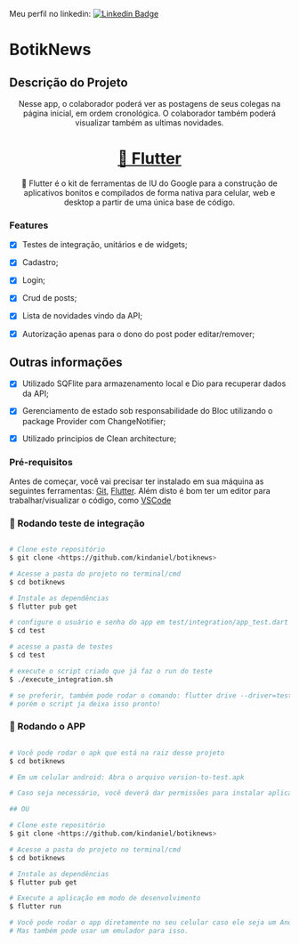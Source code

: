 
Meu perfil no linkedin: 
[![Linkedin Badge](https://img.shields.io/badge/-LinkedIn-blue?style=flat-square&logo=Linkedin&logoColor=white&link=https://www.linkedin.com/in/daniel-kin-ivatiuk/)](https://www.linkedin.com/in/daniel-kin-ivatiuk/)

# BotikNews

## Descrição do Projeto
<p align="center">Nesse app, o colaborador poderá ver as postagens de seus colegas na página
inicial, em ordem cronológica.
O colaborador também poderá visualizar também as ultimas novidades.</p>


<h1 align="center">
    <a href="https://flutter.dev/">🔗 Flutter</a>
</h1>
<p align="center">🚀 
Flutter é o kit de ferramentas de IU do Google para a construção de aplicativos bonitos e compilados de forma nativa para celular, web e desktop a partir de uma única base de código.</p>


### Features

- [x] Testes de integração, unitários e de widgets;
- [x] Cadastro;
- [x] Login;
- [x] Crud de posts;
- [x] Lista de novidades vindo da API;
- [x] Autorização apenas para o dono do post poder editar/remover;


## Outras informações
<p align="center">

- [x] Utilizado SQFlite para armazenamento local e Dio para recuperar dados da API;
- [x] Gerenciamento de estado sob responsabilidade do Bloc utilizando o package Provider com ChangeNotifier;
- [x] Utilizado principios de Clean architecture;


### Pré-requisitos

Antes de começar, você vai precisar ter instalado em sua máquina as seguintes ferramentas:
[Git](https://git-scm.com), [Flutter](https://flutter.dev). 
Além disto é bom ter um editor para trabalhar/visualizar o código, como [VSCode](https://code.visualstudio.com/)

### 🎲 Rodando teste de integração

```bash 

# Clone este repositório
$ git clone <https://github.com/kindaniel/botiknews>

# Acesse a pasta do projeto no terminal/cmd
$ cd botiknews

# Instale as dependências
$ flutter pub get

# configure o usuário e senha do app em test/integration/app_test.dart
$ cd test

# acesse a pasta de testes
$ cd test

# execute o script criado que já faz o run do teste
$ ./execute_integration.sh

# se preferir, também pode rodar o comando: flutter drive --driver=test/test_driver/integration_test_driver.dart --target=test/integration/app_test.dart
# porém o script ja deixa isso pronto!

```
### 🎲 Rodando o APP

```bash

# Você pode rodar o apk que está na raiz desse projeto
$ cd botiknews

# Em um celular android: Abra o arquivo version-to-test.apk

# Caso seja necessário, você deverá dar permissões para instalar aplicativos de fontes desconhecidas. 

## OU

# Clone este repositório
$ git clone <https://github.com/kindaniel/botiknews>

# Acesse a pasta do projeto no terminal/cmd
$ cd botiknews

# Instale as dependências
$ flutter pub get

# Execute a aplicação em modo de desenvolvimento
$ flutter run

# Você pode rodar o app diretamente no seu celular caso ele seja um Android. 
# Mas também pode usar um emulador para isso.

```
